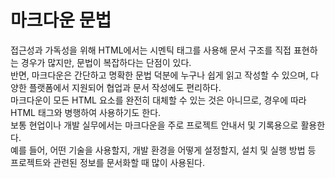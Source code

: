 # 마크다운 문법

접근성과 가독성을 위해 HTML에서는 시멘틱 태그를 사용해 문서 구조를 직접 표현하는 경우가 많지만, 문법이 복잡하다는 단점이 있다.<br>
반면, 마크다운은 간단하고 명확한 문법 덕분에 누구나 쉽게 읽고 작성할 수 있으며, 다양한 플랫폼에서 지원되어 협업과 문서 작성에도 편리하다.<br>
마크다운이 모든 HTML 요소를 완전히 대체할 수 있는 것은 아니므로, 경우에 따라 HTML 태그와 병행하여 사용하기도 한다. <br>
보통 현업이나 개발 실무에서는 마크다운을 주로 프로젝트 안내서 및 기록용으로 활용한다.<br>
예를 들어, 어떤 기술을 사용할지, 개발 환경을 어떻게 설정할지, 설치 및 실행 방법 등 프로젝트와 관련된 정보를 문서화할 때 많이 사용된다.
